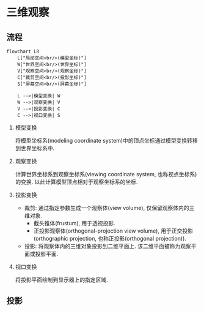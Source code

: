 # 三维观察

<!-- 
TODO
讲解顺序:
1. 如何表示三维模型?
2. 如何在 2D 的平面上绘制三维的模型?
以一个简单的立方体为例, 说明如何表示三维模型并将其绘制在二维的平面上.

以下将以绘制一个立方体的线框图为例, 讲解如何将三维模型绘制在二维平面上.  

假设立方体的体积为 2x2x2, 几何中心位于坐标系原点 (0, 0, 0), 则:  

组成该立方体的顶点有:  

A(1,  1,  1), B(-1,  1,  1)
C(1, -1,  1), D(-1, -1,  1)
E(1,  1, -1), F(-1,  1, -1)
G(1, -1, -1), H(-1, -1, -1)

线段有:  

AB, CD, EF, GH
AC, BD, EG, FH
AE, CG, BF, DH

假设摄像机的坐标为 (1, 2, 3).  
因为要从摄像机的位置观察立方体, 摄像机只关心与立方体之间的相对位置, 所以需要获取立方体顶点相对于摄像机的坐标:  

(x, y, z) = (X - 1, Y - 2, Z - 3)

获得以摄像机为原点的坐标系中立方体的顶点坐标:  

A'(0, -1, -2), B'(-2, -1, -2)
C'(0, -3, -2), D'(-2, -3, -2)
E'(0, -1, -4), F'(-2, -1, -4)
G'(0, -3, -4), H'(-2, -3, -4)

然后在将这些点的 x, y 坐标除以 z 获得二维的坐标:  

A''(0, 0.5 ), B''(1  , 0.5 )
C''(0, 1.5 ), D''(1  , 1.5 )
E''(0, 0.25), F''(0.5, 0.25)
G''(0, 0.75), H''(0.5, 0.75)

```cpp
void drawLine(const Vec2& a, const Vec2& b);

Vec2 convert(const Vec3& p, const Vec3& cam) {
    const Vec3 relative = p - cam; // 获取 p 相对于 cam 的坐标
    return {relative.z / relative.z, relative.y / relative.z};
}

std::vector<Vec2> convert(const std::vector<Vec3>& model, const Vec3& cam) {
    std::vector<Vec2> points(model.size());
    for(std::size_t i = 0; i < points.size(); i++)
        p[i] = convert(points[i]);
    return points;
}

void draw_model(const std::vector<Vec3>& model, const Vec3& cam) {
    const std::vector<Vec3> model = {
        {1,  1,  1}, {-1,  1,  1},
        {1, -1,  1}, {-1, -1,  1},
        {1,  1, -1}, {-1,  1, -1},
        {1, -1, -1}, {-1, -1, -1},
    };
    const Vec3 cam = {1, 2, 3};
    const auto points = convert(model, cam);
    std::array<Vec2, 12> = {
        {0, 1}, {2, 3}, {4, 5}, {6, 7},
        {0, 2}, {1, 3}, {4, 6}, {5, 7},
        {0, 4}, {2, 6}, {1, 5}, {3, 7},
    };
    for(const auto& edge : edges)
        draw_line({points[edge.x], points[edge.y]});
}
```
-->

## 流程

```mermaid
flowchart LR
    L["局部空间<br/>(模型坐标)"]
    W["世界空间<br/>(世界坐标)"]
    V["观察空间<br/>(观察坐标)"]
    C["裁剪空间<br/>(投影坐标)"]
    S["屏幕空间<br/>(屏幕坐标)"]

    L -->|模型变换| W
    W -->|观察变换| V
    V -->|投影变换| C
    C -->|视口变换| S
```

1. 模型变换

    将模型坐标系(modeling coordinate system)中的顶点坐标通过模型变换转移到世界坐标系中.

2. 观察变换

    计算世界坐标系到观察坐标系(viewing coordinate system, 也称视点坐标系)的变换. 以此计算模型顶点相对于观察坐标系的坐标.

3. 投影变换

    - 裁剪: 通过指定参数生成一个观察体(view volume), 仅保留观察体内的三维对象.
        - 截头锥体(frustum), 用于透视投影.
        - 正投影观察体(orthogonal-projection view volume), 用于正交投影(orthographic projection, 也称正投影(orthogonal projection)).
    - 投影: 将观察体内的三维对象投影到二维平面上. 该二维平面被称为观察平面或投影平面.

4. 视口变换

    将投影平面绘制到显示器上的指定区域.

## 投影
